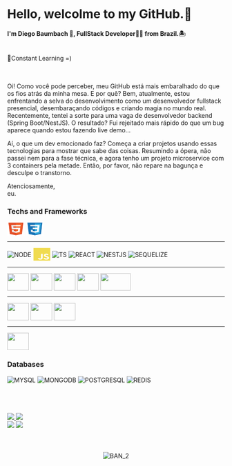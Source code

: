<h1>
  Hello, welcolme to my GitHub.👋
</h1>
<b>I'm Diego Baumbach 🤗, FullStack Developer🧑‍💻 from Brazil.🏝️ </b>
<br/><br/><br/>
🌱Constant Learning =)

<br/><br/>
Oi! Como você pode perceber, meu GitHub está mais embaralhado do que os fios atrás da minha mesa. E por quê? Bem, atualmente, estou enfrentando a selva do desenvolvimento como um desenvolvedor fullstack presencial, desembaraçando códigos e criando magia no mundo real. Recentemente, tentei a sorte para uma vaga de desenvolvedor backend (Spring Boot/NestJS). O resultado? Fui rejeitado mais rápido do que um bug aparece quando estou fazendo live demo...

Aí, o que um dev emocionado faz? Começa a criar projetos usando essas tecnologias para mostrar que sabe das coisas. Resumindo a ópera, não passei nem para a fase técnica, e agora tenho um projeto microservice com 3 containers pela metade. Então, por favor, não repare na bagunça e desculpe o transtorno.

Atenciosamente,<br/>
eu.<br/>
<div>
  <div>
    <h3>Techs and Frameworks</h3>
    <img align="center" alt="HTML" height="30" width="40" src="https://raw.githubusercontent.com/devicons/devicon/master/icons/html5/html5-original.svg">
    <img align="center" alt="CSS" height="30" width="40" src="https://raw.githubusercontent.com/devicons/devicon/master/icons/css3/css3-original.svg">
    <hr>
    <img align="center" alt="NODE" height="50" width="60" src="https://cdn.jsdelivr.net/gh/devicons/devicon/icons/nodejs/nodejs-original-wordmark.svg" />
    <img align="center" alt="JS" height="30" width="40" src="https://raw.githubusercontent.com/devicons/devicon/master/icons/javascript/javascript-plain.svg">
    <img align="center" alt="TS" height="30" width="40" src="https://cdn.jsdelivr.net/gh/devicons/devicon/icons/typescript/typescript-original.svg" />
    <img align="center" alt="REACT" height="30" width="40"src="https://cdn.jsdelivr.net/gh/devicons/devicon/icons/react/react-original-wordmark.svg" />
    <img align="center" alt="NESTJS" height="40" width="50" src="https://cdn.jsdelivr.net/gh/devicons/devicon/icons/nestjs/nestjs-plain.svg" />
    <img align="center" alt="SEQUELIZE" height="40" width="50" src="https://cdn.jsdelivr.net/gh/devicons/devicon/icons/sequelize/sequelize-original.svg" />
    <hr>
    <img align="center" alt="" height="40" width="50" src="https://cdn.jsdelivr.net/gh/devicons/devicon/icons/csharp/csharp-original.svg" />
    <img align="center" alt="" height="40" width="50" src="https://cdn.jsdelivr.net/gh/devicons/devicon/icons/dot-net/dot-net-original.svg" />
    <img align="center" alt="" height="40" width="50" src="https://cdn.jsdelivr.net/gh/devicons/devicon/icons/dotnetcore/dotnetcore-original.svg" />
    <img align="center" alt="" height="40" width="50" src="https://github.com/DevPhde/DevPhde/assets/113299561/74cccb29-0752-4945-ac78-3833e8f3731f" />
    <img align="center" alt="" height="40" width="70" src="https://github.com/DevPhde/DevPhde/assets/113299561/8fffb1db-6377-4a86-a61a-413981428f23" />
    <hr>
    <img align="center" alt="" height="40" width="50" src="https://cdn.jsdelivr.net/gh/devicons/devicon/icons/java/java-original-wordmark.svg" />
    <img align="center" alt="" height="40" width="50" src="https://cdn.jsdelivr.net/gh/devicons/devicon/icons/kotlin/kotlin-original.svg" />
    <img align="center" alt="" height="40" width="50" src="https://github.com/DevPhde/DevPhde/assets/113299561/d6db3705-3447-4c07-9613-8f10e7ea660e" />
    <hr>
    <img align="center" alt="" height="40" width="50" src="https://cdn.jsdelivr.net/gh/devicons/devicon/icons/docker/docker-original.svg" />
    <img align="center" alt="" heigth="40" width="50" src="https://www.openlogic.com/sites/default/files/image/2020-05/image-blog-apacha-kafka.jpg">
    <img align="center" alt="" heigth="60" width="90" src="https://github.com/DevPhde/DevPhde/assets/113299561/00eae5b6-8e58-49af-8157-c43e59c5c758">
  </div>
  <div>
    <h3>Databases</h3>
    <img align="center" alt="MYSQL" height="50" width="60" src="https://cdn.jsdelivr.net/gh/devicons/devicon/icons/mysql/mysql-original-wordmark.svg" />
    <img align="center" alt="MONGODB" height="50" width="60" src="https://cdn.jsdelivr.net/gh/devicons/devicon/icons/mongodb/mongodb-original-wordmark.svg" /> 
    <img align="center" alt="POSTGRESQL" height="40" width="50" src="https://cdn.jsdelivr.net/gh/devicons/devicon/icons/postgresql/postgresql-plain-wordmark.svg" />
    <img align="center" alt="REDIS" height="40" width="50" src="https://cdn.jsdelivr.net/gh/devicons/devicon/icons/redis/redis-original.svg" />
  </div>
  
  
  </br>

  
  
  
  
  </br>
  

</div>
  <br/>
  <br/>
  <div>
  <a href="mailto: dbsmendes@gmail.com">
    <img src="https://img.shields.io/badge/-dbsmendes@gmail.com-7B83EB?&style=for-the-badge&logo=gmail&logoColor=white">
  </a>
  <a href="https://www.linkedin.com/in/diego-baumbach-a24444238/">
    <img src="https://img.shields.io/badge/Diego B.-%230077B5.svg?&style=for-the-badge&logo=linkedin&logoColor=white" >
  </a> 
 </div>
 <div>
  <img height="180em" src="https://github-readme-stats.vercel.app/api?username=DevPhde&show_icons=true&theme=dracula&include_all_commits=true&count_private=true"/>
  <img height="180em" src="https://github-readme-stats.vercel.app/api/top-langs/?username=DevPhde&layout=compact&langs_count=7&theme=dracula"/>
  </div>
<br/> <br/> <br/>
 

  
  <div align="center">
    <img align="center" height="200" width="500" alt="BAN_2" src="https://cdn.discordapp.com/attachments/1020599652724248672/1020860778741497886/animesher.com_nanatsu-no-taizai-ban-gif-1305305.gif">
    
  </div>

